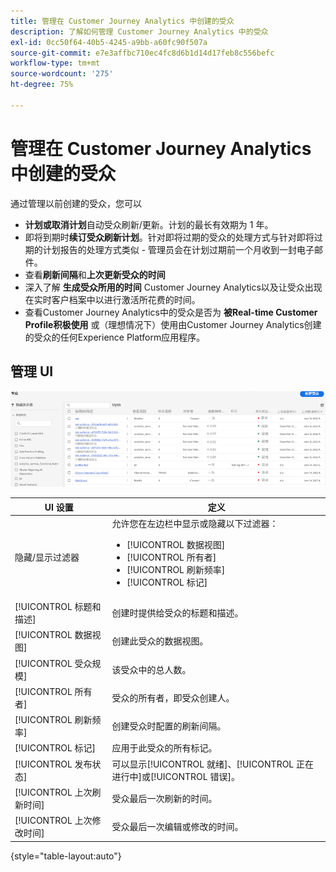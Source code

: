 ```yaml
---
title: 管理在 Customer Journey Analytics 中创建的受众
description: 了解如何管理 Customer Journey Analytics 中的受众
exl-id: 0cc50f64-40b5-4245-a9bb-a60fc90f507a
source-git-commit: e7e3affbc710ec4fc8d6b1d14d17feb8c556befc
workflow-type: tm+mt
source-wordcount: '275'
ht-degree: 75%

---
```


# 管理在 Customer Journey Analytics 中创建的受众

通过管理以前创建的受众，您可以

* **计划或取消计划**&#x200B;自动受众刷新/更新。计划的最长有效期为 1 年。
* 即将到期时&#x200B;**续订受众刷新计划**。针对即将过期的受众的处理方式与针对即将过期的计划报告的处理方式类似 - 管理员会在计划过期前一个月收到一封电子邮件。
* 查看&#x200B;**刷新间隔**&#x200B;和&#x200B;**上次更新受众的时间**
* 深入了解 **生成受众所用的时间** Customer Journey Analytics以及让受众出现在实时客户档案中以进行激活所花费的时间。
* 查看Customer Journey Analytics中的受众是否为 **被Real-time Customer Profile积极使用** 或（理想情况下）使用由Customer Journey Analytics创建的受众的任何Experience Platform应用程序。

## 管理 UI

![](assets/manage.png)

| UI 设置 | 定义 |
| --- | --- |
| 隐藏/显示过滤器 | 允许您在左边栏中显示或隐藏以下过滤器： <ul><li>[!UICONTROL 数据视图]</li><li>[!UICONTROL 所有者]</li><li>[!UICONTROL 刷新频率]</li><li>[!UICONTROL 标记]</li></ul> |
| [!UICONTROL 标题和描述] | 创建时提供给受众的标题和描述。 |
| [!UICONTROL 数据视图] | 创建此受众的数据视图。 |
| [!UICONTROL 受众规模] | 该受众中的总人数。 |
| [!UICONTROL 所有者] | 受众的所有者，即受众创建人。 |
| [!UICONTROL 刷新频率] | 创建受众时配置的刷新间隔。 |
| [!UICONTROL 标记] | 应用于此受众的所有标记。 |
| [!UICONTROL 发布状态] | 可以显示[!UICONTROL 就绪]、[!UICONTROL 正在进行中]或[!UICONTROL 错误]。 |
| [!UICONTROL  上次刷新时间] | 受众最后一次刷新的时间。 |
| [!UICONTROL 上次修改时间] | 受众最后一次编辑或修改的时间。 |

{style="table-layout:auto"}
